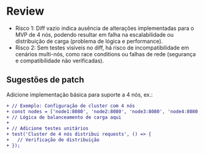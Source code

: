 # Review
- Risco 1: Diff vazio indica ausência de alterações implementadas para o MVP de 4 nós, podendo resultar em falha na escalabilidade ou distribuição de carga (problema de lógica e performance).
- Risco 2: Sem testes visíveis no diff, há risco de incompatibilidade em cenários multi-nós, como race conditions ou falhas de rede (segurança e compatibilidade não verificadas).

## Sugestões de patch
Adicione implementação básica para suporte a 4 nós, ex.:

```diff
+ // Exemplo: Configuração de cluster com 4 nós
+ const nodes = ['node1:8080', 'node2:8080', 'node3:8080', 'node4:8080'];
+ // Lógica de balanceamento de carga aqui
+
+ // Adicione testes unitários
+ test('Cluster de 4 nós distribui requests', () => {
+   // Verificação de distribuição
+ });
```